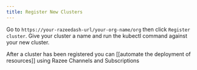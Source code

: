 ```yaml
---
title: Register New Clusters
---
```


Go to `https://your-razeedash-url/your-org-name/org` then click `Register cluster`.  Give your cluster a name and run the kubectl command against your new cluster.

After a cluster has been registered you can [[automate the deployment of resources]] using Razee Channels and Subscriptions